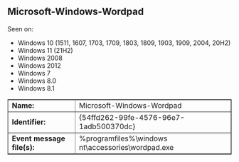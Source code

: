 ## Microsoft-Windows-Wordpad

Seen on:
* Windows 10 (1511, 1607, 1703, 1709, 1803, 1809, 1903, 1909, 2004, 20H2)
* Windows 11 (21H2)
* Windows 2008
* Windows 2012
* Windows 7
* Windows 8.0
* Windows 8.1

<table border="1" class="docutils">
  <tbody>
    <tr>
      <td><b>Name:</b></td>
      <td>Microsoft-Windows-Wordpad</td>
    </tr>
    <tr>
      <td><b>Identifier:</b></td>
      <td>{54ffd262-99fe-4576-96e7-1adb500370dc}</td>
    </tr>
    <tr>
      <td><b>Event message file(s):</b></td>
      <td>%programfiles%\windows nt\accessories\wordpad.exe</td>
    </tr>
  </tbody>
</table>

&nbsp;

